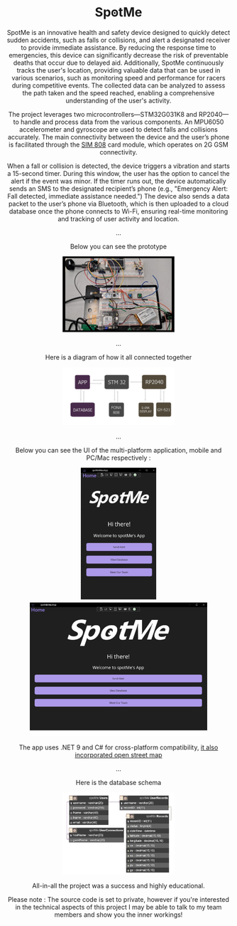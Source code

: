 
<h1 align="center">SpꙩtMe</h1>

<div> </div>

<p align="center">
SpotMe is an innovative health and safety device designed to quickly detect sudden accidents, such as falls or collisions, and alert a designated receiver to provide immediate assistance. By reducing the response time to emergencies, this device can significantly decrease the risk of preventable deaths that occur due to delayed aid. Additionally, SpotMe continuously tracks the user's location, providing valuable data that can be used in various scenarios, such as monitoring speed and performance for racers during competitive events. The collected data can be analyzed to assess the path taken and the speed reached, enabling a comprehensive understanding of the user's activity.
</p>

<div> </div> 

<p align="center">
The project leverages two microcontrollers—STM32G031K8 and RP2040—to handle and process data from the various components. An MPU6050 accelerometer and gyroscope are used to detect falls and collisions accurately. The main connectivity between the device and the user’s phone is facilitated through the <a href="https://raw.githubusercontent.com/tmtorr/capstone_public_overview/refs/heads/main/img/sim808.png">SIM 808</a> card module, which operates on 2G GSM connectivity.
</p>

<div> </div>

<p align="center">
When a fall or collision is detected, the device triggers a vibration and starts a 15-second timer. During this window, the user has the option to cancel the alert if the event was minor. If the timer runs out, the device automatically sends an SMS to the designated recipient’s phone (e.g., "Emergency Alert: Fall detected, immediate assistance needed.") The device also sends a data packet to the user’s phone via Bluetooth, which is then uploaded to a cloud database once the phone connects to Wi-Fi, ensuring real-time monitoring and tracking of user activity and location.
</p>


<div> </div>
<div> </div>

<p align="center"> ... </p>
<p align="center">Below you can see the prototype
<p align="center">
  <img src="/img/full_project.jpg" alt="Full project" width=50% height=50%">
</p>

<p align="center"> ... </p>
<p align="center">Here is a diagram of how it all connected together</p>
<p align="center">
  <img src="/img/connections.png" alt="Connections" width=50% height=50%">
</p>

<p align="center"> ... </p>
<p align="center">Below you can see the UI of the multi-platform application, mobile and PC/Mac respectively :</p>
<p align="center">
  <img src="/img/app1.png" alt="Main Menu Image" width="170" height="300">
  <img src="/img/app2.png" alt="Another Image" width="400" height="300">
</p>
<p align="center">The app uses .NET 9 and C# for cross-platform compatibility, <a href="https://raw.githubusercontent.com/tmtorr/capstone_public_overview/refs/heads/main/img/map.jpg">it also incorporated open street map</a> </p>



<p align="center"> ... </p>
<p align="center">Here is the database schema</p>
<p align="center">
  <img src="/img/db.png" alt="Database" width=50% height=50%">
</p>


<div> </div>
<p align="center">
All-in-all the project was a success and highly educational.
</p>

<p align="center">
Please note : The source code is set to private, however if you're interested in the technical aspects of this project I may be able to talk to my team members and show you the inner workings!
</p>
